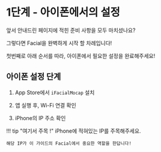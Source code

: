 # **1단계 - 아이폰에서의 설정**

앞서 안내드린 페이지에 적힌 준비 사항을 모두 마치셨나요?

그렇다면 Facial을 완벽하게 시작 할 차례입니다!

첫번째로 아래 순서를 따라, 아이폰에서 필요한 설정을 완료해주세요!

## **아이폰 설정 단계**

1. App Store에서 `iFacialMocap` 설치

2. 앱 실행 후, Wi-Fi 연결 확인

3. iPhone의 IP 주소 확인

!!! tip "여기서 주목 !"
    iPhone에 적혀있는 IP를 주목해주세요.
    
    해당 IP가 이 가이드의 Facial에서 중요한 역할을 한답니다!